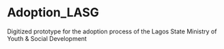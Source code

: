# Adoption_LASG
 Digitized prototype for the adoption process of the Lagos State Ministry of Youth & Social Development
